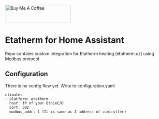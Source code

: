 <a href="https://www.buymeacoffee.com/qG6DdXgzah" target="_blank"><img src="https://cdn.buymeacoffee.com/buttons/v2/default-blue.png" alt="Buy Me A Coffee" style="height: 60px !important;width: 217px !important;" ></a>
# Etatherm for Home Assistant
Repo contains custom integration for Etatherm heating (etatherm.cz) using Modbus protocol

## Configuration
There is no config flow yet.
Write to configuration.yaml

    climate:
    - platform: etatherm
      host: IP of your Eth1eC/D
      port: 502
      modbus_addr: 1 (It is same as J address of controller)
